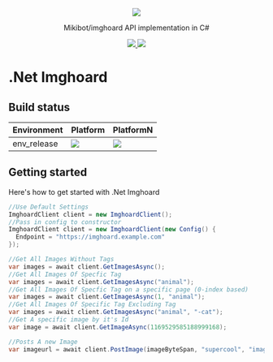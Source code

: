 <p align="center">
  <img src="https://cdn.miki.ai/nuget/miki-logo@0.5x.png"/>
</p>
<p align="center">
    Mikibot/imghoard API implementation in C#
</p>

<p align="center">
  <!-- Nuget package -->
  <a href="https://www.nuget.org/packages/Imghoard.Net">
      <img src="https://img.shields.io/nuget/dt/Imghoard.Net.svg"/>
  </a>

  <!-- Discord dev server -->
  <a href="https://discord.gg/XpG4kwE">
    <img src="https://img.shields.io/discord/259343729586864139.svg?logo=discord"/>
  </a>
  <!-- Add additional badged here -->
</p>

<!-- Build status of MASTER only -->

# .Net Imghoard

## Build status

|Environment | Platform | PlatformN|
|---|---|---|
| env_release | <img src="https://dev.azure.com/mikibot/Miki/_apis/build/status/dotnet-imghoard?branchName=master"/> | <img src="https://dev.azure.com/mikibot/Miki/_apis/build/status/dotnet-imghoard?branchName=master"/>|

## Getting started
Here's how to get started with .Net Imghoard
```cs
//Use Default Settings
ImghoardClient client = new ImghoardClient();
//Pass in config to constructor
ImghoardClient client = new ImghoardClient(new Config() {
  Endpoint = "https://imghoard.example.com"
});

//Get All Images Without Tags
var images = await client.GetImagesAsync();
//Get All Images Of Specfic Tag
var images = await client.GetImagesAsync("animal");
//Get All Images Of Specfic Tag on a specific page (0-index based)
var images = await client.GetImagesAsync(1, "animal");
//Get All Images Of Specific Tag Excluding Tag
var images = await client.GetImagesAsync("animal", "-cat");
//Get A specific image by it's Id
var image = await client.GetImageAsync(1169529585188999168);

//Posts A new Image
var imageurl = await client.PostImage(imageByteSpan, "supercool", "image", "with", "amazing", "tags");
```
